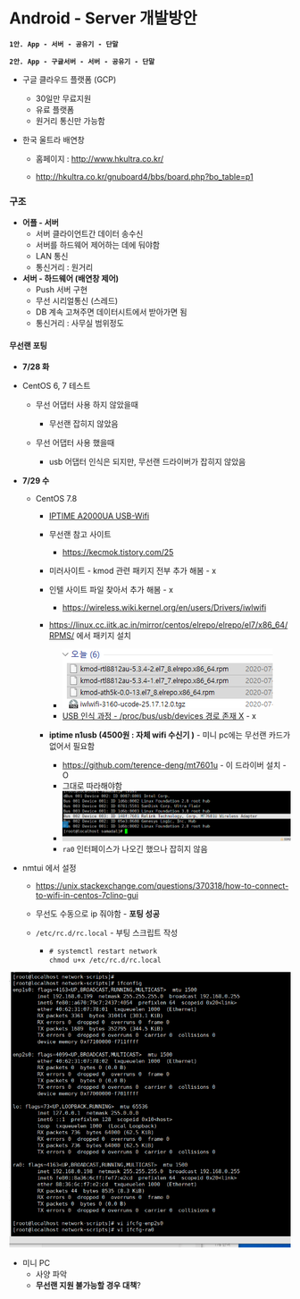 # Android - Server 개발방안



**`1안. App - 서버 - 공유기 - 단말`**

**`2안. App - 구글서버 - 서버 - 공유기 - 단말`**

- 구글 클라우드 플랫폼 (GCP)
  - 30일만 무료지원
  - 유료 플랫폼
  - 원거리 통신만 가능함 



- 한국 울트라 배연창 

  - 홈페이지 : http://www.hkultra.co.kr/

  - http://hkultra.co.kr/gnuboard4/bbs/board.php?bo_table=p1




### 구조 

- **어플 - 서버**
  - 서버 클라이언트간 데이터 송수신 
  - 서버를 하드웨어 제어하는 데에 둬야함 
  - LAN 통신
  - 통신거리 : 원거리 
- **서버 - 하드웨어 (배연창 제어)** 
  - Push 서버 구현 
  - 무선 시리얼통신 (스레드)
  - DB 계속 고쳐주면 데이터시트에서 받아가면 됨
  - 통신거리 : 사무실 범위정도 



#### 무선랜 포팅

- **7/28 화**
- CentOS 6, 7 테스트
  
  - 무선 어댑터 사용 하지 않았을때 
  
    - 무선랜 잡히지 않았음 
  
  - 무선 어댑터 사용 했을때 
  
    - usb 어댑터 인식은 되지만, 무선랜 드라이버가 잡히지 않았음 
  



- **7/29 수**

  - CentOS 7.8

    - [IPTIME A2000UA USB-Wifi](http://airpage.org/xe/network_data/24833)

    - 무선랜 참고 사이트 

      - https://kecmok.tistory.com/25

    - 미러사이트 - kmod 관련 패키지 전부 추가 해봄 - x 

    - 인텔 사이트 파일 찾아서 추가 해봄 - x

      - https://wireless.wiki.kernel.org/en/users/Drivers/iwlwifi

    - https://linux.cc.iitk.ac.in/mirror/centos/elrepo/elrepo/el7/x86_64/RPMS/ 에서 패키지 설치

      - <img src="캡처.PNG">
      - [USB 인식 과정 - /proc/bus/usb/devices 경로 존재 X](http://forum.falinux.com/zbxe/index.php?mid=network_programming&document_srl=785255) - x

      

    - **iptime n1usb (4500원 : 자체 wifi 수신기 )** - 미니 pc에는 무선랜 카드가 없어서 필요함 

      - https://github.com/terence-deng/mt7601u - 이 드라이버 설치  - O
      - 그대로 따라해야함 
      - <img src="./mt7601u.PNG">
      - `ra0` 인터페이스가 나오긴 했으나 잡히지 않음 

- nmtui 에서 설정 

  - https://unix.stackexchange.com/questions/370318/how-to-connect-to-wifi-in-centos-7clino-gui

  - 무선도 수동으로 ip 줘야함 - **포팅 성공**

  - `/etc/rc.d/rc.local` - 부팅 스크립트 작성 

    - ```shell
      # systemctl restart network
      chmod u+x /etc/rc.d/rc.local
      ```

<img src="./무선랜.PNG">





- 미니 PC 
  - 사양 파악
  - **무선랜 지원 불가능할 경우 대책**?





